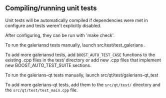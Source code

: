 Compiling/running unit tests
------------------------------------

Unit tests will be automatically compiled if dependencies were met in configure
and tests weren't explicitly disabled.

After configuring, they can be run with 'make check'.

To run the galeriansd tests manually, launch src/test/test_galerians .

To add more galeriansd tests, add `BOOST_AUTO_TEST_CASE` functions to the existing
.cpp files in the test/ directory or add new .cpp files that
implement new BOOST_AUTO_TEST_SUITE sections.

To run the galerians-qt tests manually, launch src/qt/test/galerians-qt_test

To add more galerians-qt tests, add them to the `src/qt/test/` directory and
the `src/qt/test/test_main.cpp` file.
